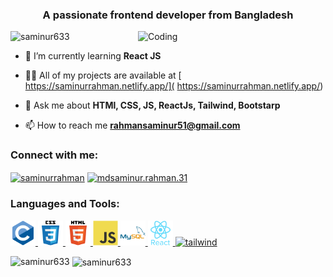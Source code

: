 <h3 align="center">A passionate frontend developer from Bangladesh</h3>
<img align="right" alt="Coding" width="300" src="https://github.com/saminur633/saminur633/assets/152188402/15482efe-3ba5-49f1-a117-052b52fab599"/>
<p align="left"> <img src="https://komarev.com/ghpvc/?username=saminur633&label=Profile%20views&color=0e75b6&style=flat" alt="saminur633" /> </p>

- 🌱 I’m currently learning **React JS**

- 👨‍💻 All of my projects are available at [ https://saminurrahman.netlify.app/]( https://saminurrahman.netlify.app/)

- 💬 Ask me about **HTMl, CSS, JS, ReactJs, Tailwind, Bootstarp**

- 📫 How to reach me **rahmansaminur51@gmail.com**

<h3 align="left">Connect with me:</h3>
<p align="left">
<a href="https://linkedin.com/in/saminurrahman" target="blank"><img align="center" src="https://raw.githubusercontent.com/rahuldkjain/github-profile-readme-generator/master/src/images/icons/Social/linked-in-alt.svg" alt="saminurrahman" height="30" width="40" /></a>
<a href="https://fb.com/mdsaminur.rahman.31" target="blank"><img align="center" src="https://raw.githubusercontent.com/rahuldkjain/github-profile-readme-generator/master/src/images/icons/Social/facebook.svg" alt="mdsaminur.rahman.31" height="30" width="40" /></a>
</p>

<h3 align="left">Languages and Tools:</h3>
<p align="left"> <a href="https://www.cprogramming.com/" target="_blank" rel="noreferrer"> <img src="https://raw.githubusercontent.com/devicons/devicon/master/icons/c/c-original.svg" alt="c" width="40" height="40"/> </a> <a href="https://www.w3schools.com/css/" target="_blank" rel="noreferrer"> <img src="https://raw.githubusercontent.com/devicons/devicon/master/icons/css3/css3-original-wordmark.svg" alt="css3" width="40" height="40"/> </a> <a href="https://www.w3.org/html/" target="_blank" rel="noreferrer"> <img src="https://raw.githubusercontent.com/devicons/devicon/master/icons/html5/html5-original-wordmark.svg" alt="html5" width="40" height="40"/> </a> <a href="https://developer.mozilla.org/en-US/docs/Web/JavaScript" target="_blank" rel="noreferrer"> <img src="https://raw.githubusercontent.com/devicons/devicon/master/icons/javascript/javascript-original.svg" alt="javascript" width="40" height="40"/> </a> <a href="https://www.mysql.com/" target="_blank" rel="noreferrer"> <img src="https://raw.githubusercontent.com/devicons/devicon/master/icons/mysql/mysql-original-wordmark.svg" alt="mysql" width="40" height="40"/> </a> <a href="https://reactjs.org/" target="_blank" rel="noreferrer"> <img src="https://raw.githubusercontent.com/devicons/devicon/master/icons/react/react-original-wordmark.svg" alt="react" width="40" height="40"/> </a> <a href="https://tailwindcss.com/" target="_blank" rel="noreferrer"> <img src="https://www.vectorlogo.zone/logos/tailwindcss/tailwindcss-icon.svg" alt="tailwind" width="40" height="40"/> </a> </p>

<p><img align="left" src="https://github-readme-stats.vercel.app/api/top-langs?username=saminur633&show_icons=true&locale=en&layout=compact" alt="saminur633" /></p>

<p>&nbsp;<img align="center" src="https://github-readme-stats.vercel.app/api?username=saminur633&show_icons=true&locale=en" alt="saminur633" /></p>


